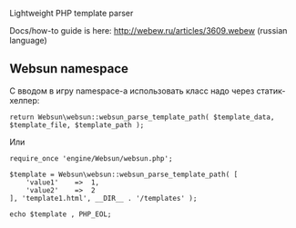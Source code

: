 Lightweight PHP template parser

Docs/how-to guide is here: http://webew.ru/articles/3609.webew (russian language)

## Websun namespace

С вводом в игру namespace-а использовать класс надо через статик-хелпер:

```
return Websun\websun::websun_parse_template_path( $template_data, $template_file, $template_path );

```

Или
```
require_once 'engine/Websun/websun.php';

$template = Websun\websun::websun_parse_template_path( [
    'value1'    =>  1,
    'value2'    =>  2
], 'template1.html', __DIR__ . '/templates' );

echo $template , PHP_EOL;


```